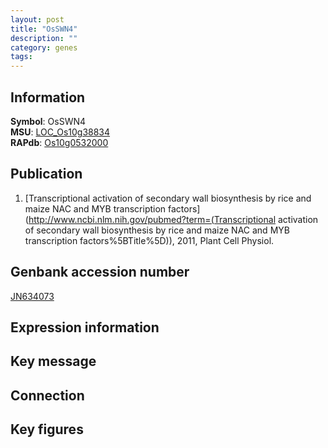 ```yaml
---
layout: post
title: "OsSWN4"
description: ""
category: genes
tags: 
---
```


## Information
__Symbol__: OsSWN4  
__MSU__: [LOC_Os10g38834](http://rice.plantbiology.msu.edu/cgi-bin/ORF_infopage.cgi?orf=LOC_Os10g38834)  
__RAPdb__: [Os10g0532000](http://rapdb.dna.affrc.go.jp/viewer/gbrowse_details/irgsp1?name=Os10g0532000)  

## Publication
1. [Transcriptional activation of secondary wall biosynthesis by rice and maize NAC and MYB transcription factors](http://www.ncbi.nlm.nih.gov/pubmed?term=(Transcriptional activation of secondary wall biosynthesis by rice and maize NAC and MYB transcription factors%5BTitle%5D)), 2011, Plant Cell Physiol.

## Genbank accession number
[JN634073](http://www.ncbi.nlm.nih.gov/nuccore/JN634073)

## Expression information

## Key message

## Connection

## Key figures



